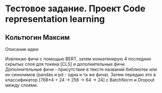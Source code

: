 # Тестовое задание. Проект Code representation learning

## Кольтюгин Максим

Описание идеи:

Извлекаю фичи с помощью BERT, затем конкатенирую 4 последних скрытых слоя для токена [CLS] и дополнительные фичи. Дополнительные фичи - присутствие в тексте названий библиотек или их синонимов (pandas и pd - одна и та же фича). Затем передаю это в классификатор [768*4 + 24 -> 256 -> 64 -> 24] с BatchNorm и Dropout между слоями.